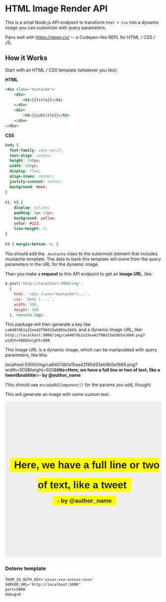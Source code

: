 # HTML Image Render API

This is a small Node.js API endpoint to transform `html + css` into a dynamic image you can customize with query parameters.

Pairs well with https://jspen.co/ -- a Codepen-like REPL for HTML / CSS / JS.

## How it Works

Start with an HTML / CSS template (whatever you like):

**HTML**
```html
<div class="mustache">
    <div>
        <h1>{{title}}</h1>
    </div>
    <div>
        <h3>{{subtitle}}</h3>
    </div>
</div>
```

**CSS**
```css
body { 
  font-family: sans-serif; 
  text-align: center; 
  height: 500px;
  width: 500px;
  display: flex;
  align-items: center;
  justify-content: center;
  background: #eee;
}

h1, h3 { 
    display: inline;
    padding: 5px 15px; 
    background: yellow; 
    color: #222;
    line-height: 2;
}

h3 { margin-bottom: 0; }
```

You should add the `.mustache` class to the outermost element that includes mustache template. The data to back this template will come from the query parameters in the URL for the dynamic image.

Then you make a **request** to this API endpoint to get an **image URL**, like:

```js
$.post('http://localhost:5000/img', 
  { 
    html: `<div class="mustache">...`, 
    css: `body { ...`, 
    width: 500, 
    height: 500 
  }, console.log);
```

This package will then generate a key like `ca6407db1a15ea42f90d33eb9b5e1669`, and a dynamic Image URL, like: `http://localhost:5000/img/ca6407db1a15ea42f90d33eb9b5e1669.png?width=500&height=500`.

This Image URL is a dynamic image, which can be manipulated with query parameters, like this:

localhost:5000/img/ca6407db1a15ea42f90d33eb9b5e1669.png?width=500&height=500&**title=Here, we have a full line or two of text, like a tweet&subtitle=- by @author_name**

(You should use `encodeURIComponent()` for the params you add, though)

This will generate an image with some custom text.

![Example image](./example.png)



### Dotenv template

```
THUM_IO_AUTH_KEY='xxxxx-xxx-xxxxxx-xxxx'
SERVER_URL='http://localhost:5000'
port=5000
debug=0
```
